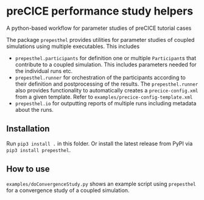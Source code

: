 # preCICE performance study helpers
A python-based workflow for parameter studies of preCICE tutorial cases

The package `prepesthel` provides utilities for parameter studies of coupled simulations using multiple executables. This includes

* `prepesthel.participants` for definition one or multiple `Participant`s that contribute to a coupled simulation. This includes parameters needed for the individual runs etc.
* `prepesthel.runner` for orchestration of the participants according to their definition and postprocessing of the results. The `prepesthel.runner` also provides functionality to automatically creates a `precice-config.xml` from a given template. Refer to `examples/precice-config-template.xml`
* `prepesthel.io` for outputting reports of multiple runs including metadata about the runs.

## Installation

Run `pip3 install .` in this folder. Or install the latest release from PyPI via `pip3 install prepesthel`.

## How to use

`examples/doConvergenceStudy.py` shows an example script using `prepesthel` for a convergence study of a coupled simulation.
